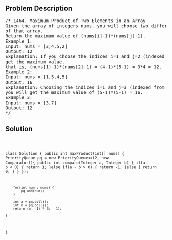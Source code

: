 <!--
<style>
  body { font-family: Arial, sans-serif; }
  .container { max-width: 100%; margin: 0 auto; padding: 10px; }
  .comment-block { max-width: 30%; background-color: #f9f9f9; padding: 10px; border-left: 5px solid #ccc; overflow-wrap: break-word; white-space: pre-wrap; }
  .code-block { background-color: #f4f4f4; padding: 10px; border: 1px solid #ddd; overflow-wrap: break-word; white-space: pre-wrap; }
</style>
-->

<div class='container'>
<h2>Problem Description</h2>
<div class='comment-block'>
<pre>
/* 1464. Maximum Product of Two Elements in an Array
Given the array of integers nums, you will choose two different indices i and j
of that array.
Return the maximum value of (nums[i]-1)*(nums[j]-1).
Example 1:
Input: nums = [3,4,5,2]
Output: 12
Explanation: If you choose the indices i=1 and j=2 (indexed from 0), you will
get the maximum value,
that is, (nums[1]-1)*(nums[2]-1) = (4-1)*(5-1) = 3*4 = 12.
Example 2:
Input: nums = [1,5,4,5]
Output: 16
Explanation: Choosing the indices i=1 and j=3 (indexed from 0),
you will get the maximum value of (5-1)*(5-1) = 16.
Example 3:
Input: nums = [3,7]
Output: 12
*/
</pre>
</div>

<h2>Solution</h2>
<div class='code-block'>
<pre><code class='language-java'>

class Solution {
    public int maxProduct(int[] nums) {
        PriorityQueue<Integer> pq = new PriorityQueue<>(2, new Comparator<Integer>(){
            public int compare(Integer a, Integer b) {
                if(a - b < 0) {
                    return 1;
                }else if(a - b > 0) {
                    return -1;
                }else {
                    return 0;
                }
            }
        });
        
        for(int num : nums) {
            pq.add(num);
        }
        
        int a = pq.poll();
        int b = pq.poll();
        return (a - 1) * (b - 1);
        
    }
}</code></pre>
</div>
</div>

